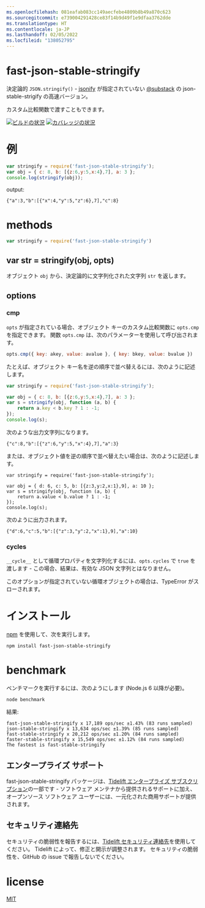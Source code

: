 ```yaml
---
ms.openlocfilehash: 081eafab083cc149aecfebe4809b8b49a870c623
ms.sourcegitcommit: e739004291428ce83f14b9d49f1e9dfaa3762dde
ms.translationtype: HT
ms.contentlocale: ja-JP
ms.lasthandoff: 02/05/2022
ms.locfileid: "138052795"
---
```

# <a name="fast-json-stable-stringify"></a>fast-json-stable-stringify

決定論的 `JSON.stringify()` - [jsonify](https://github.com/substack/jsonify) が指定されていない [@substack](https://github.com/substack) の json-stable-strigify の高速バージョン。

カスタム比較関数で渡すこともできます。

[![ビルドの状況](https://travis-ci.org/epoberezkin/fast-json-stable-stringify.svg?branch=master)](https://travis-ci.org/epoberezkin/fast-json-stable-stringify)
[![カバレッジの状況](https://coveralls.io/repos/github/epoberezkin/fast-json-stable-stringify/badge.svg?branch=master)](https://coveralls.io/github/epoberezkin/fast-json-stable-stringify?branch=master)

# <a name="example"></a>例

``` js
var stringify = require('fast-json-stable-stringify');
var obj = { c: 8, b: [{z:6,y:5,x:4},7], a: 3 };
console.log(stringify(obj));
```

output:

```
{"a":3,"b":[{"x":4,"y":5,"z":6},7],"c":8}
```


# <a name="methods"></a>methods

``` js
var stringify = require('fast-json-stable-stringify')
```

## <a name="var-str--stringifyobj-opts"></a>var str = stringify(obj, opts)

オブジェクト `obj` から、決定論的に文字列化された文字列 `str` を返します。


## <a name="options"></a>options

### <a name="cmp"></a>cmp

`opts` が指定されている場合、オブジェクト キーのカスタム比較関数に `opts.cmp` を指定できます。 関数 `opts.cmp` は、次のパラメーターを使用して呼び出されます。

``` js
opts.cmp({ key: akey, value: avalue }, { key: bkey, value: bvalue })
```

たとえば、オブジェクト キー名を逆の順序で並べ替えるには、次のように記述します。

``` js
var stringify = require('fast-json-stable-stringify');

var obj = { c: 8, b: [{z:6,y:5,x:4},7], a: 3 };
var s = stringify(obj, function (a, b) {
    return a.key < b.key ? 1 : -1;
});
console.log(s);
```

次のような出力文字列になります。

```
{"c":8,"b":[{"z":6,"y":5,"x":4},7],"a":3}
```

または、オブジェクト値を逆の順序で並べ替えたい場合は、次のように記述します。

```
var stringify = require('fast-json-stable-stringify');

var obj = { d: 6, c: 5, b: [{z:3,y:2,x:1},9], a: 10 };
var s = stringify(obj, function (a, b) {
    return a.value < b.value ? 1 : -1;
});
console.log(s);
```

次のように出力されます。

```
{"d":6,"c":5,"b":[{"z":3,"y":2,"x":1},9],"a":10}
```

### <a name="cycles"></a>cycles

`__cycle__` として循環プロパティを文字列化するには、`opts.cycles` で `true` を渡します - この場合、結果は、有効な JSON 文字列とはなりません。

このオプションが指定されていない循環オブジェクトの場合は、TypeError がスローされます。


# <a name="install"></a>インストール

[npm](https://npmjs.org) を使用して、次を実行します。

```
npm install fast-json-stable-stringify
```


# <a name="benchmark"></a>benchmark

ベンチマークを実行するには、次のようにします (Node.js 6 以降が必要)。
```
node benchmark
```

結果:
```
fast-json-stable-stringify x 17,189 ops/sec ±1.43% (83 runs sampled)
json-stable-stringify x 13,634 ops/sec ±1.39% (85 runs sampled)
fast-stable-stringify x 20,212 ops/sec ±1.20% (84 runs sampled)
faster-stable-stringify x 15,549 ops/sec ±1.12% (84 runs sampled)
The fastest is fast-stable-stringify
```


## <a name="enterprise-support"></a>エンタープライズ サポート

fast-json-stable-stringify パッケージは、[Tidelift エンタープライズ サブスクリプション](https://tidelift.com/subscription/pkg/npm-fast-json-stable-stringify?utm_source=npm-fast-json-stable-stringify&utm_medium=referral&utm_campaign=enterprise&utm_term=repo)の一部です - ソフトウェア メンテナから提供されるサポートに加え、オープンソース ソフトウェア ユーザーには、一元化された商用サポートが提供されます。


## <a name="security-contact"></a>セキュリティ連絡先

セキュリティの脆弱性を報告するには、[Tidelift セキュリティ連絡先](https://tidelift.com/security)を使用してください。
Tidelift によって、修正と開示が調整されます。 セキュリティの脆弱性を、GitHub の issue で報告しないでください。


# <a name="license"></a>license

[MIT](https://github.com/epoberezkin/fast-json-stable-stringify/blob/master/LICENSE)
